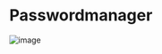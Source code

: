 # Passwordmanager

![image](https://github.com/user-attachments/assets/3b803296-14a9-400c-81d3-9a5fe6f32048)
